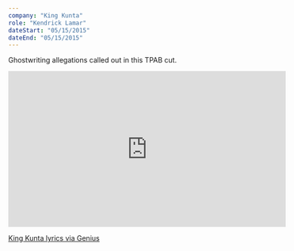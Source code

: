 ```yaml
---
company: "King Kunta"
role: "Kendrick Lamar"
dateStart: "05/15/2015"
dateEnd: "05/15/2015"
---
```


Ghostwriting allegations called out in this TPAB cut.

<iframe width="560" height="315" src="https://www.youtube.com/embed/hRK7PVJFbS8?si=3v80nN2_n6IX0wMo" title="YouTube video player" frameborder="0" allow="accelerometer; autoplay; clipboard-write; encrypted-media; gyroscope; picture-in-picture; web-share" referrerpolicy="strict-origin-when-cross-origin" allowfullscreen></iframe>

[King Kunta lyrics via Genius](https://genius.com/Kendrick-lamar-king-kunta-lyrics)